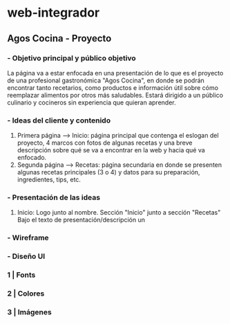 # web-integrador

## Agos Cocina - Proyecto

### - Objetivo principal y público objetivo
La página va a estar enfocada en una presentación de lo que es el proyecto de una profesional gastronómica "Agos Cocina", en donde se podrán encontrar tanto recetarios, como productos e información útil sobre cómo reemplazar alimentos por otros más saludables. Estará dirigido a un público culinario y cocineros sin experiencia que quieran aprender.

### - Ideas del cliente y contenido 
1. Primera página --> Inicio: página principal que contenga el eslogan del proyecto, 4 marcos con fotos de algunas recetas y una breve descripción sobre qué se va a encontrar en la web y hacia qué va enfocado. 
2. Segunda página --> Recetas: página secundaria en donde se presenten algunas recetas principales (3 o 4) y datos para su preparación, ingredientes, tips, etc.
### - Presentación de las ideas
1. Inicio: Logo junto al nombre.
Sección "Inicio" junto a sección "Recetas"
Bajo el texto de presentación/descripción un 
### - Wireframe

### - Diseño UI

### 1 | Fonts

### 2 | Colores 

### 3 | Imágenes 
